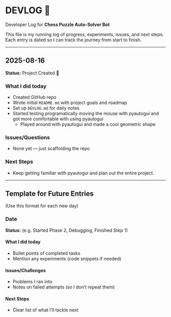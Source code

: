 # DEVLOG 📝
Developer Log for **Chess Puzzle Auto-Solver Bot**

This file is my running log of progress, experiments, issues, and next steps.  
Each entry is dated so I can track the journey from start to finish.  

---

## 2025-08-16
**Status:** Project Created 🚀

### What I did today
- Created GitHub repo
- Wrote initial `README.md` with project goals and roadmap
- Set up `DEVLOG.md` for daily notes
- Started testing programatically moving the mouse with pyautogui and got more comfortable with using pyautogui
  - Played around with pyautogui and made a cool geometric shape

### Issues/Questions
- None yet — just scaffolding the repo

### Next Steps
- Keep getting familiar with pyautogui and plan out the entire project.

---

## Template for Future Entries
(Use this format for each new day)

### Date
**Status:** (e.g. Started Phase 2, Debugging, Finished Step 1)

#### What I did today
- Bullet points of completed tasks
- Mention any experiments (code snippets if needed)

#### Issues/Challenges
- Problems I ran into
- Notes on failed attempts (so I don’t repeat them)

#### Next Steps
- Clear list of what I’ll tackle next
